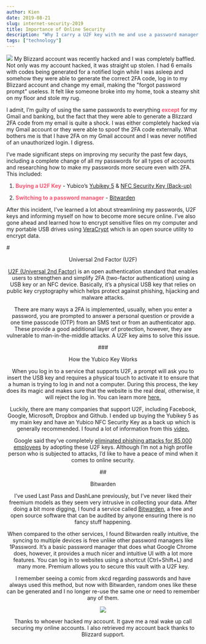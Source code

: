```yaml
---
author: Kien
date: 2019-08-21
slug: internet-security-2019
title: Importance of Online Security
description: "Why I carry a U2F key with me and use a password manager."
tags: ["technology"]
---
```


![](https://images.unsplash.com/photo-1562813733-b31f71025d54?ixlib=rb-1.2.1&ixid=eyJhcHBfaWQiOjEyMDd9&auto=format&fit=crop&w=3149&q=80)
My Blizzard account was recently hacked and I was completely baffled. Not only was my account hacked, it was straight up stolen. I had 6 emails with codes being generated for a notified login while I was asleep and somehow they were able to generate the correct 2FA code, log in to my Blizzard account and change my email, making the "forgot password prompt" useless. It felt like someone broke into my home, took a steamy shit on my floor and stole my rug.

I admit, I’m guilty of using the same passwords to everything <b style="color: #FF5370">except</b> for my Gmail and banking, but the fact that they were able to generate a Blizzard 2FA code from my email is quite a shock. I was either completely hacked via my Gmail account or they were able to spoof the 2FA code externally. What bothers me is that I have 2FA on my Gmail account and I was never notified of an unauthorized login. I digress.

I’ve made significant steps on improving my security the past few days, including a complete change of all my passwords for all types of accounts and researching how to make my passwords more secure even with 2FA. This included:

1.  <b style="color: #FF5370">Buying a U2F Key</b> - Yubico’s <a href="https://www.amazon.ca/Yubico-YubiKey-NFC-Authentication-USB/dp/B07HBD71HL/ref=sr_1_3?keywords=yubico&qid=1566436767&s=gateway&sr=8-3" target="_blank">Yubikey 5</a> & <a href="https://www.amazon.ca/Yubico-Security-USB-Factor-Authentication/dp/B07M8YBWQZ/ref=sr_1_4?keywords=yubico&qid=1566436812&s=gateway&sr=8-4" target="_blank">NFC Security Key (Back-up)</a>

2.  <b style="color: #FF5370">Switching to a password manager</b> - <a href="https://bitwarden.com/" target="_blank">Bitwarden </a>

After this incident, I’ve learned a lot about streamlining my passwords, U2F keys and informing myself on how to become more secure online. I’ve also gone ahead and learned how to encrypt sensitive files on my computer and my portable USB drives using <a href="https://www.veracrypt.fr/en/Home.html" target="_blank">VeraCrypt</a> which is an open source utility to encrypt data.

#<center>Universal 2nd Factor (U2F)

<a href="https://www.yubico.com/solutions/fido-u2f/" target="_blank">U2F (Universal 2nd Factor)</a> is an open authentication standard that enables users to strengthen and simplify 2FA (two-factor authentication) using a USB key or an NFC device. Basically, it’s a physical USB key that relies on public key cryptography which helps protect against phishing, hijacking and malware attacks.

There are many ways a 2FA is implemented, usually, when you enter a password, you are prompted to answer a personal question or provide a one time passcode (OTP) from an SMS text or from an authenticator app. These provide a good additional layer of protection, however, they are vulnerable to man-in-the-middle attacks. A U2F key aims to solve this issue.

###<center>How the Yubico Key Works

When you log in to a service that supports U2F, a prompt will ask you to insert the USB key and requires a physical touch to activate it to ensure that a human is trying to log in and not a computer. During this process, the key does its magic and makes sure that the website is the real deal, otherwise, it will reject the log in. You can learn more <a href="https://www.yubico.com/getstarted/meet-the-yubikey/" target="_blank">here.</a>

Luckily, there are many companies that support U2F, including Facebook, Google, Microsoft, Dropbox and Github. I ended up buying the Yubikey 5 as my main key and have an Yubico NFC Security Key as a back up which is generally recommended. I found a lot of information from this <a href="https://www.youtube.com/watch?v=MHTIVR1mY7k&" target="_blank">video.</a>

Google said they’ve completely <a href="https://www.extremetech.com/computing/274067-google-eliminated-phishing-by-giving-all-85000-employees-usb-security-keys" target="_blank"> eliminated phishing attacks for 85,000 employees</a> by adopting these U2F keys. Although I’m not a high profile person who is subjected to attacks, I’d like to have a peace of mind when it comes to online security.

##<center>Bitwarden

I’ve used Last Pass and DashLane previously, but I’ve never liked their freemium models as they seem very intrusive in collecting your data. After doing a bit more digging, I found a service called <a href="https://bitwarden.com/" target="_blank">Bitwarden</a>, a free and open source software that can be audited by anyone ensuring there is no fancy stuff happening.

When compared to the other services, I found Bitwarden really intuitive, the syncing to multiple devices is free unlike other password managers like 1Password. It’s a basic password manager that does what Google Chrome does, however, it provides a much nicer and intuitive UI with a lot more features. You can log in to websites using a shortcut (Ctrl+Shift+L) and many more. Premium allows you to secure this vault with a U2F key.

I remember seeing a comic from xkcd regarding passwords and have always used this method, but now with Bitwarden, random ones like these can be generated and I no longer re-use the same one or need to remember any of them.

![](https://imgs.xkcd.com/comics/password_strength.png)

Thanks to whoever hacked my account. It gave me a real wake up call securing my online accounts. I also retrieved my account back thanks to Blizzard support.
